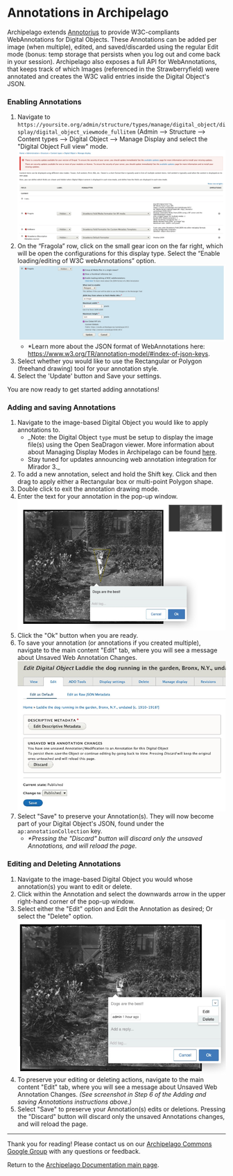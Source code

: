 # Annotations in Archipelago

Archipelago extends [Annotorius](https://github.com/recogito/annotorious) to provide W3C-compliants WebAnnotations for Digital Objects. These Annotations can be added per image (when multiple), edited, and saved/discarded using the regular Edit mode (bonus: temp storage that persists when you log out and come back in your session). Archipelago also exposes a full API for WebAnnotations, that keeps track of which Images (referenced in the Strawberryfield) were annotated and creates the W3C valid entries inside the Digital Object's JSON.

### Enabling Annotations
1. Navigate to `https://yoursite.org/admin/structure/types/manage/digital_object/display/digital_object_viewmode_fullitem`
   (Admin --> Structure --> Content types --> Digital Object --> Manage Display and select the "Digital Object Full view" mode. 
	![annotations step 1](../imgs/annotations_step1.jpg)
2. On the “Fragola” row, click on the small gear icon on the far right, which will be open the configurations for this display type. Select the “Enable loading/editing of W3C webAnnotations” option. 	
	![annotations step 2](../imgs/annotations_step2.jpg)
   - *Learn more about the JSON format of WebAnnotations here: https://www.w3.org/TR/annotation-model/#index-of-json-keys.
3. Select whether you would like to use the Rectangular or Polygon (freehand drawing) tool for your annotation style.
4. Select the 'Update' button and Save your settings.

You are now ready to get started adding annotations!

### Adding and saving Annotations
1. Navigate to the image-based Digital Object you would like to apply annotations to.
	- _Note: the Digital Object `type` must be setup to display the image file(s) using the Open SeaDragon viewer. More information about about Managing Display Modes in Archipelago can be found [here](../docs/webformsasinput.md#manage-display). 
	- Stay tuned for updates announcing web annotation integration for Mirador 3._
3. To add a new annotation, select and hold the Shift key. Click and then drag to apply either a Rectangular box or multi-point Polygon shape.
4. Double click to exit the annotation drawing mode.
5. Enter the text for your annotation in the pop-up window.
	![annotations edit](../imgs/annotations_edit.jpg)
5. Click the "Ok" button when you are ready.
6. To save your annotation (or annotations if you created multiple), navigate to the main content "Edit" tab, where you will see a message about Unsaved Web Annotation Changes.
	![annotations edit delete save](../imgs/annotations_edit_delete_save.jpg)
7. Select "Save" to preserve your Annotation(s). They will now become part of your Digital Object's JSON, found under the `ap:annotationCollection` key.
	- _*Pressing the "Discard" button will discard only the unsaved Annotations, and will reload the page._

### Editing and Deleting Annotations
1. Navigate to the image-based Digital Object you would whose annotation(s) you want to edit or delete.
2. Click within the Annotation and select the downwards arrow in the upper right-hand corner of the pop-up window.
3. Select either the "Edit" option and Edit the Annotation as desired; Or select the "Delete" option.
	![annotations edit delete](../imgs/annotations_edit_delete.jpg)
4. To preserve your editing or deleting actions, navigate to the main content "Edit" tab, where you will see a message about Unsaved Web Annotation Changes. _(See screenshot in Step 6 of the Adding and saving Annotations instructions above.)_
5. Select "Save" to preserve your Annotation(s) edits or deletions. Pressing the "Discard" button will discard only the unsaved Annotations changes, and will reload the page.
	
---

Thank you for reading! Please contact us on our [Archipelago Commons Google Group](https://groups.google.com/forum/#!forum/archipelago-commons) with any questions or feedback.

Return to the [Archipelago Documentation main page](../README.md).
